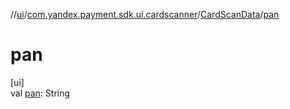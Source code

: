 //[ui](../../../index.md)/[com.yandex.payment.sdk.ui.cardscanner](../index.md)/[CardScanData](index.md)/[pan](pan.md)

# pan

[ui]\
val [pan](pan.md): String
